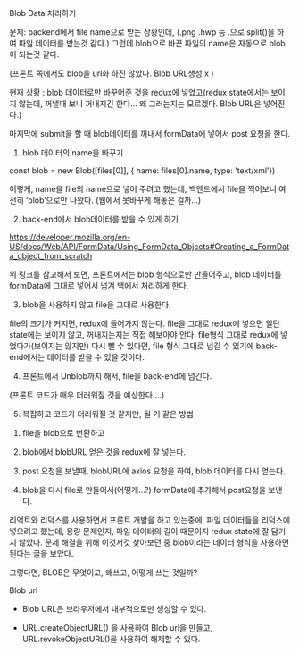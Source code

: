 Blob Data 처리하기



문제: backend에서 file name으로 받는 상황인데, (.png .hwp 등 .으로 split()을 하여 파일 데이터를 받는것 같다.) 그런데 blob으로 바꾼 파일의 name은 자동으로 blob이 되는것 같다. 

(프론트 쪽에서도 blob을 url화 하진 않았다. Blob URL생성 x )



현재 상황 : blob 데이터로만 바꾸어준 것을 redux에 넣었고(redux state에서는 보이지 않는데, 꺼낼때 보니 꺼내지긴 한다... 왜 그러는지는 모르겠다. Blob URL은 넣어진다.)

마지막에 submit을 할 때 blob데이터를 꺼내서 formData에 넣어서 post 요청을 한다.



1. blob 데이터의 name을 바꾸기 

const blob = new Blob([files[0]], { name: files[0].name, type: ’text/xml’})

이렇게, name을 file의 name으로 넣어 주려고 했는데, 백엔드에서 file을 찍어보니 여전히 ‘blob’으로만 나왔다. (웹에서 못바꾸게 해놓은 걸까...)



2. back-end에서 blob데이터를 받을 수 있게 하기

https://developer.mozilla.org/en-US/docs/Web/API/FormData/Using_FormData_Objects#Creating_a_FormData_object_from_scratch

위 링크를 참고해서 보면, 프론트에서는 blob 형식으로만 만들어주고,  blob 데이터를 formData에 그대로 넣어서 넘겨 백에서 처리하게 한다.



3. blob을 사용하지 않고 file을 그대로 사용한다.

file의 크기가 커지면, redux에 들어가지 않는다. file을 그대로 redux에 넣으면 일단 state에는 보이지 않고, 꺼내지는지는 직접 해보아야 안다. file형식 그대로 redux에 넣었다가(보이지는 않지만) 다시 뺄 수 있다면, file 형식 그대로 넘길 수 있기에 back-end에서는 데이터를 받을 수 있을 것이다.



4. 프론트에서 Unblob까지 해서, file을 back-end에 넘긴다.

(프론트 코드가 매우 더러워질 것을 예상한다....)



5. 복잡하고 코드가 더러워질 것 같지만, 될 거 같은 방법 

1) file을 blob으로 변환하고

2) blob에서 blobURL 얻은 것을 redux에 잘 넣는다.

3) post 요청을 보낼때, blobURL에 axios 요청을 하여, blob 데이터를 다시 얻는다.

4) blob을 다시 file로 만들어서(어떻게...?) formData에 추가해서 post요청을 보낸다.







리액트와 리덕스를 사용하면서 프론트 개발을 하고 있는중에, 파일 데이터들을 리덕스에 넣으려고 했는데, 용량 문제인지, 파일 데이터의 길이 때문이지 redux state에 잘 담기지 않았다. 문제 해결을 위해 이것저것 찾아보던 중 blob이라는 데이터 형식을 사용하면 된다는 글을 보았다.



그렇다면, BLOB은 무엇이고, 왜쓰고, 어떻게 쓰는 것일까?





Blob url

- Blob URL은 브라우저에서 내부적으로만 생성할 수 있다.

- URL.createObjectURL() 을 사용하여 Blob url을 만들고, URL.revokeObjectURL()을 사용하여 해제할 수 있다.
